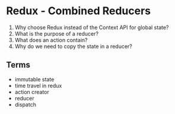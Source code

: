 # Redux - Combined Reducers

1. Why choose Redux instead of the Context API for global state?
2. What is the purpose of a reducer?
3. What does an action contain?
4. Why do we need to copy the state in a reducer?

## Terms
* immutable state
* time travel in redux
* action creator
* reducer
* dispatch